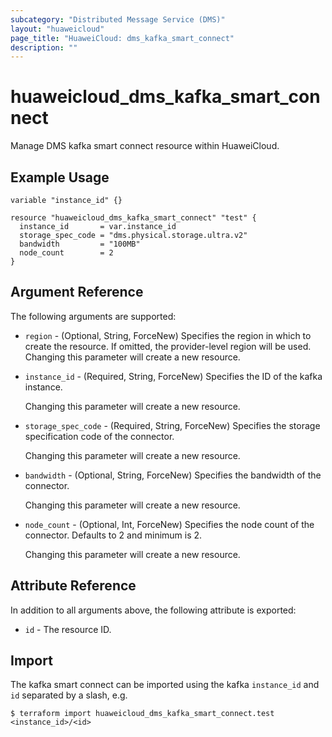 ```yaml
---
subcategory: "Distributed Message Service (DMS)"
layout: "huaweicloud"
page_title: "HuaweiCloud: dms_kafka_smart_connect"
description: ""
---
```


# huaweicloud_dms_kafka_smart_connect

Manage DMS kafka smart connect resource within HuaweiCloud.

## Example Usage

```hcl
variable "instance_id" {}

resource "huaweicloud_dms_kafka_smart_connect" "test" {
  instance_id       = var.instance_id
  storage_spec_code = "dms.physical.storage.ultra.v2"
  bandwidth         = "100MB"
  node_count        = 2
}
```

## Argument Reference

The following arguments are supported:

* `region` - (Optional, String, ForceNew) Specifies the region in which to create the resource.
  If omitted, the provider-level region will be used. Changing this parameter will create a new resource.

* `instance_id` - (Required, String, ForceNew) Specifies the ID of the kafka instance.

  Changing this parameter will create a new resource.

* `storage_spec_code` - (Required, String, ForceNew) Specifies the storage specification code of the connector.

  Changing this parameter will create a new resource.

* `bandwidth` - (Optional, String, ForceNew) Specifies the bandwidth of the connector.

  Changing this parameter will create a new resource.

* `node_count` - (Optional, Int, ForceNew) Specifies the node count of the connector. Defaults to 2 and minimum is 2.

  Changing this parameter will create a new resource.

## Attribute Reference

In addition to all arguments above, the following attribute is exported:

* `id` - The resource ID.

## Import

The kafka smart connect can be imported using the kafka `instance_id` and `id` separated by a slash, e.g.

```
$ terraform import huaweicloud_dms_kafka_smart_connect.test <instance_id>/<id>
```
